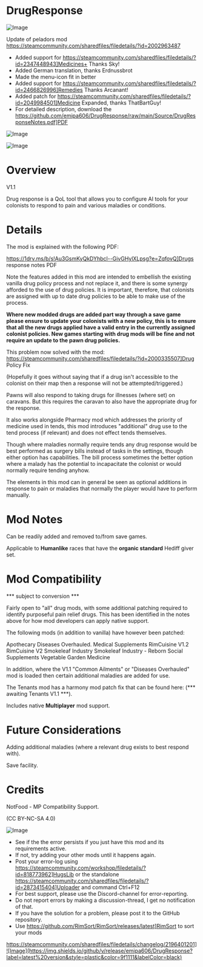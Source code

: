 # DrugResponse

![Image](https://i.imgur.com/buuPQel.png)

Update of peladors mod
https://steamcommunity.com/sharedfiles/filedetails/?id=2002963487

- Added support for https://steamcommunity.com/sharedfiles/filedetails/?id=2347448943]Medicines+ Thanks Sky!
- Added German translation, thanks Erdnussbrot
- Made the menu-icon fit in better
- Added support for https://steamcommunity.com/sharedfiles/filedetails/?id=2466826996]Remedies Thanks Arcanant!
- Added patch for https://steamcommunity.com/sharedfiles/filedetails/?id=2049984501]Medicine Expanded, thanks ThatBartGuy!
- For detailed description, download the https://github.com/emipa606/DrugResponse/raw/main/Source/DrugResponseNotes.pdf]PDF

![Image](https://i.imgur.com/pufA0kM.png)

	
![Image](https://i.imgur.com/Z4GOv8H.png)


# Overview
 V1.1

Drug response is a QoL tool that allows you to configure AI tools for your colonists to respond to pain and various maladies or conditions.


# Details



The mod is explained with the following PDF:

https://1drv.ms/b/s!Au3GsmKyQkDYhbcl--GivGHylXLpsg?e=ZqfovQ]Drugs response notes PDF


Note the features added in this mod are intended to embellish the existing vanilla drug policy process and not replace it, and there is some synergy afforded to the use of drug policies. It is important, therefore, that colonists are assigned with up to date drug policies to be able to make use of the process.

**Where new modded drugs are added part way through a save game please ensure to update your colonists with a new policy, this is to ensure that all the new drugs applied have a valid entry in the currently assigned colonist policies. New games starting with drug mods will be fine and not require an update to the pawn drug policies.**

This problem now solved with the mod: https://steamcommunity.com/sharedfiles/filedetails/?id=2000335507]Drug Policy Fix

(Hopefully it goes without saying that if a drug isn't accessible to the colonist on their map then a response will not be attempted/triggered.)

Pawns will also respond to taking drugs for illnesses (where set) on caravans. But this requires the caravan to also have the appropriate drug for the response.

It also works alongside Pharmacy mod which addresses the priority of medicine used in tends, this mod introduces "additional" drug use to the tend process (if relevant) and does not effect tends themselves. 

Though where maladies normally require tends any drug response would be best performed as surgery bills instead of tasks in the settings, though either option has capabilities. The bill process sometimes the better option where a malady has the potential to incapacitate the colonist or would normally require tending anyhow.

The elements in this mod can in general be seen as optional additions in response to pain or maladies that normally the player would have to perform manually.


# Mod Notes


Can be readily added and removed to/from save games.

Applicable to **Humanlike** races that have the **organic standard** Hediff giver set.


# Mod Compatibility
 *** subject to conversion ***

Fairly open to "all" drug mods, with some additional patching required to identify purposeful pain relief drugs. This has been identified in the notes above for how mod developers can apply native support.

The following mods (in addition to vanilla) have however been patched:

Apothecary
Diseases Overhauled.
Medical Supplements
RimCuisine V1.2
RimCuisine V2
Smokeleaf Industry
Smokeleaf Industry - Reborn
Social Supplements
Vegetable Garden Medicine

In addition, where the V1.1 "Common Ailments" or "Diseases Overhauled" mod is loaded then certain additional maladies are added for use.

The Tenants mod has a harmony mod patch fix that can be found here: (*** awaiting Tenants V1.1 ***).

Includes native **Multiplayer** mod support.


# Future Considerations


Adding additional maladies (where a relevant drug exists to best respond with).

Save facility.

# Credits


NotFood - MP Compatibility Support.


(CC BY-NC-SA 4.0)

![Image](https://i.imgur.com/PwoNOj4.png)



-  See if the the error persists if you just have this mod and its requirements active.
-  If not, try adding your other mods until it happens again.
-  Post your error-log using https://steamcommunity.com/workshop/filedetails/?id=818773962]HugsLib or the standalone https://steamcommunity.com/sharedfiles/filedetails/?id=2873415404]Uploader and command Ctrl+F12
-  For best support, please use the Discord-channel for error-reporting.
-  Do not report errors by making a discussion-thread, I get no notification of that.
-  If you have the solution for a problem, please post it to the GitHub repository.
-  Use https://github.com/RimSort/RimSort/releases/latest]RimSort to sort your mods



https://steamcommunity.com/sharedfiles/filedetails/changelog/2196401201]![Image](https://img.shields.io/github/v/release/emipa606/DrugResponse?label=latest%20version&style=plastic&color=9f1111&labelColor=black)

